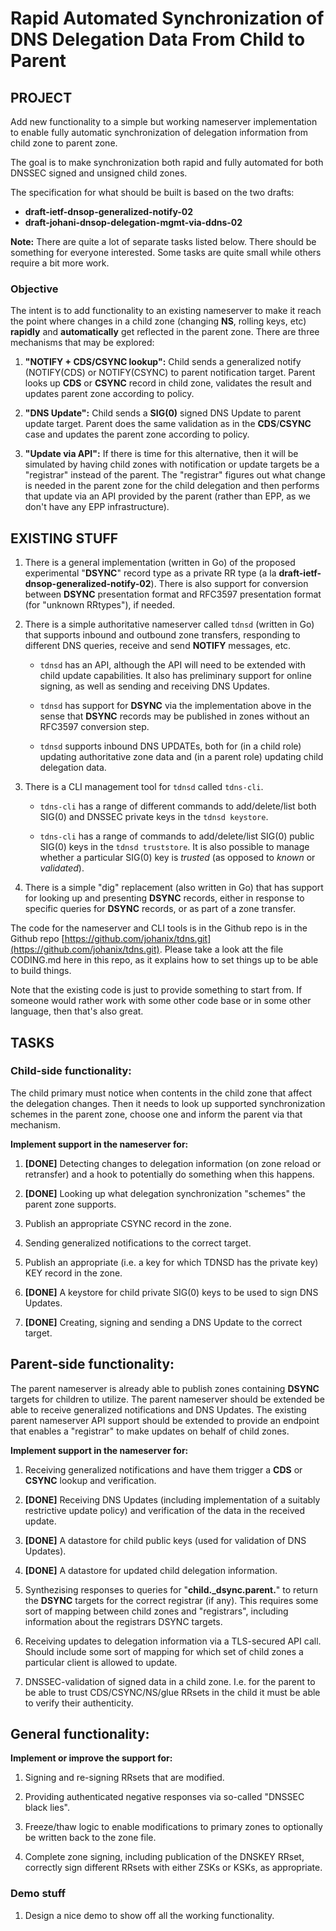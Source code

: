 # Rapid Automated Synchronization of DNS Delegation Data From Child to Parent


## PROJECT

Add new functionality to a simple but working nameserver implementation to
enable fully automatic synchronization of delegation information
from child zone to parent zone.

The goal is to make synchronization both rapid and fully automated for
both DNSSEC signed and unsigned child zones.

The specification for what should be built is based on the two drafts:

- **draft-ietf-dnsop-generalized-notify-02**
- **draft-johani-dnsop-delegation-mgmt-via-ddns-02**

**Note:** There are quite a lot of separate tasks listed below. There
should be something for everyone interested. Some tasks are quite
small while others require a bit more work.

### Objective

The intent is to add functionality to an existing nameserver to make
it reach the point where changes in a child zone (changing **NS**,
rolling keys, etc) **rapidly** and **automatically** get reflected
in the parent zone. There are three mechanisms that may be explored:

1. **"NOTIFY + CDS/CSYNC lookup":** Child sends a generalized notify
  (NOTIFY(CDS) or NOTIFY(CSYNC) to parent notification target. Parent
  looks up **CDS** or **CSYNC** record in child zone, validates the
  result and updates parent zone according to policy.

2. **"DNS Update":** Child sends a **SIG(0)** signed DNS Update
  to parent update target. Parent does the same validation as in the
  **CDS**/**CSYNC** case and updates the parent zone according to
  policy.

3. **"Update via API":** If there is time for this alternative, then it
  will be simulated by having child zones with notification or update
  targets be a "registrar" instead of the parent. The "registrar" figures
  out what change is needed in the parent zone for the child delegation
  and then performs that update via an API provided by the parent (rather
  than EPP, as we don't have any EPP infrastructure).

## EXISTING STUFF

1. There is a general implementation (written in Go) of the proposed
  experimental "**DSYNC**" record type as a private RR type (a la
  **draft-ietf-dnsop-generalized-notify-02**). There is also
  support for conversion between **DSYNC** presentation format and
  RFC3597 presentation format (for "unknown RRtypes"), if needed.

2. There is a simple authoritative nameserver called `tdnsd` (written in Go)
  that supports inbound and outbound zone transfers, responding to
  different DNS queries, receive and send **NOTIFY** messages,
  etc.

    - `tdnsd` has an API, although the API will need
    to be extended with child update capabilities. It also has preliminary
    support for online signing, as well as sending and receiving DNS Updates.

    - `tdnsd` has support for **DSYNC** via the implementation
    above in the sense that **DSYNC** records may be published in zones
    without an RFC3597 conversion step.

    - `tdnsd` supports inbound DNS UPDATEs, both for (in a child role)
    updating authoritative zone data and (in a parent role) updating 
    child delegation data.

3. There is a CLI management tool for `tdnsd` called `tdns-cli`.

   - `tdns-cli` has a range of different commands to add/delete/list 
  both SIG(0) and DNSSEC private keys in the `tdnsd keystore`.

   - `tdns-cli` has a range of commands to add/delete/list SIG(0) public
   SIG(0) keys in the `tdnsd truststore`. It is also possible to manage
   whether a particular SIG(0) key is *trusted* (as opposed to *known*
   or *validated*).
 
4. There is a simple "dig" replacement (also written in Go) that has
   support for looking up and presenting **DSYNC** records, either in
   response to specific queries for **DSYNC** records, or as part of a
   zone transfer.

The code for the nameserver and CLI tools is in the Github repo is in the Github repo [https://github.com/johanix/tdns.git](https://github.com/johanix/tdns.git). Please
take a look att the file CODING.md here in this repo, as it explains how to set
things up to be able to build things.
 
Note that the existing code is just to provide something to start from. If
someone would rather work with some other code base or in some other
language, then that's also great.

## TASKS

### Child-side functionality:

The child primary must notice when contents in the child zone that
affect the delegation changes. Then it needs to look up supported
synchronization schemes in the parent zone, choose one and inform the
parent via that mechanism.

**Implement support in the nameserver for:**

1. **[DONE]** Detecting changes to delegation information (on zone reload or
   retransfer) and a hook to potentially do something when this happens.

2. **[DONE]** Looking up what delegation synchronization "schemes" the parent
   zone supports.
     
3. Publish an appropriate CSYNC record in the zone.
   
4. Sending generalized notifications to the correct target.

5. Publish an appropriate (i.e. a key for which TDNSD has the private key) KEY record in the zone.

6. **[DONE]** A keystore for child private SIG(0) keys to be used to sign DNS Updates.

7. **[DONE]** Creating, signing and sending a DNS Update to the correct
   target.


## Parent-side functionality:

The parent nameserver is already able to publish zones containing
**DSYNC** targets for children to utilize. The parent nameserver
should be extended be able to receive generalized notifications and
DNS Updates. The existing parent nameserver API support should be
extended to provide an endpoint that enables a "registrar" to make
updates on behalf of child zones.

**Implement support in the nameserver for:**

1. Receiving generalized notifications and have them trigger a
   **CDS** or **CSYNC** lookup and verification.

2. **[DONE]** Receiving DNS Updates (including implementation of a suitably
   restrictive update policy) and verification of the data in the
   received update.

3. **[DONE]** A datastore for child public keys (used for validation of DNS Updates).

4. **[DONE]** A datastore for updated child delegation information.

5. Synthezising responses to queries for "**child._dsync.parent.**" to
   return the **DSYNC** targets for the correct registrar (if any).
   This requires some sort of mapping between child zones and
   "registrars", including information about the registrars DSYNC
   targets.

6. Receiving updates to delegation information via a TLS-secured API
   call. Should include some sort of mapping for which set of child
   zones a particular client is allowed to update.

7. DNSSEC-validation of signed data in a child zone. I.e. for the parent
   to be able to trust CDS/CSYNC/NS/glue RRsets in the child it must be able
   to verify their authenticity.

## General functionality:

**Implement or improve the support for:**

1. Signing and re-signing RRsets that are modified.

2. Providing authenticated negative responses via
   so-called "DNSSEC black lies".

3. Freeze/thaw logic to enable modifications to primary zones 
   to optionally be written back to the zone file.

4. Complete zone signing, including publication of the DNSKEY RRset,
   correctly sign different RRsets with either ZSKs or KSKs, as
   appropriate.

<!---
## Registrar-side stuff

The intended model for a registrar is that if the generalized
notifications and/or some other scheme is sent to the registrar, then
it will do whatever verifications it deems necessary and if successful
translate this into an EPP transaction.

The "registrar" primary will be the same implementation as the parent
(and child for that matter). When it gets support for receving
generalized notifications and/or DNS Updates it should be able to act
as a "registrar" rather than as a "parent primary". I.e. instead of
updating the parent zone it should send the data to the parent. We
don't have EPP, so we will simulate that via the parent-side API
instead.

**Implement support in the nameserver for:**

1. A "registrar" zone type. Zones managed as a registrar will not be
     served, but rather only the delegation information will be
     maintained.

2. The client side of the parent API to make updates to the
     delegation information for child zones in the parent zone.

3. "Translation" from an incoming (either
     **NOTIFY** + subsequent lookup and validation of a
     **CDS**/**CSYNC** or a DNS Update) to an API transaction to
     update the parent zone.
--->

### Demo stuff

1. Design a nice demo to show off all the working functionality.


